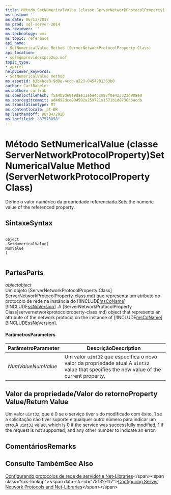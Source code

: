 ```yaml
---
title: Método SetNumericalValue (classe ServerNetworkProtocolProperty) | Microsoft Docs
ms.custom: ''
ms.date: 06/13/2017
ms.prod: sql-server-2014
ms.reviewer: ''
ms.technology: wmi
ms.topic: reference
api_name:
- SetNumericalValue Method (ServerNetworkProtocolProperty Class)
api_location:
- sqlmgmproviderxpsp2up.mof
topic_type:
- apiref
helpviewer_keywords:
- SetNumericalValue method
ms.assetid: b3b4bce8-9d9e-4ccb-a223-0454281353b0
author: CarlRabeler
ms.author: carlrab
ms.openlocfilehash: f5a4b8d6819dae11abe4cc097f0e423c23d909e0
ms.sourcegitcommit: ad4d92dce894592a259721a1571b1d8736abacdb
ms.translationtype: MT
ms.contentlocale: pt-BR
ms.lasthandoff: 08/04/2020
ms.locfileid: "87573858"
---
```

# <a name="setnumericalvalue-method-servernetworkprotocolproperty-class"></a><span data-ttu-id="75132-102">Método SetNumericalValue (classe ServerNetworkProtocolProperty)</span><span class="sxs-lookup"><span data-stu-id="75132-102">SetNumericalValue Method (ServerNetworkProtocolProperty Class)</span></span>
  <span data-ttu-id="75132-103">Define o valor numérico da propriedade referenciada.</span><span class="sxs-lookup"><span data-stu-id="75132-103">Sets the numeric value of the referenced property.</span></span>  
  
## <a name="syntax"></a><span data-ttu-id="75132-104">Sintaxe</span><span class="sxs-lookup"><span data-stu-id="75132-104">Syntax</span></span>  
  
```  
  
object  
.SetNumericalValue(  
NumValue  
)  
  
```  
  
## <a name="parts"></a><span data-ttu-id="75132-105">Partes</span><span class="sxs-lookup"><span data-stu-id="75132-105">Parts</span></span>  
 <span data-ttu-id="75132-106">*object*</span><span class="sxs-lookup"><span data-stu-id="75132-106">*object*</span></span>  
 <span data-ttu-id="75132-107">Um objeto [ServerNetworkProtocolProperty Class] ServerNetworkProtocolProperty-class.md) que representa um atributo do protocolo de rede na instância do [!INCLUDE[msCoName](../../../includes/msconame-md.md)] [!INCLUDE[ssNoVersion](../../../includes/ssnoversion-md.md)] .</span><span class="sxs-lookup"><span data-stu-id="75132-107">A [ServerNetworkProtocolProperty Class]servernetworkprotocolproperty-class.md) object that represents an attribute of the network protocol on the instance of [!INCLUDE[msCoName](../../../includes/msconame-md.md)] [!INCLUDE[ssNoVersion](../../../includes/ssnoversion-md.md)].</span></span>  
  
#### <a name="parameters"></a><span data-ttu-id="75132-108">Parâmetros</span><span class="sxs-lookup"><span data-stu-id="75132-108">Parameters</span></span>  
  
|<span data-ttu-id="75132-109">Parâmetro</span><span class="sxs-lookup"><span data-stu-id="75132-109">Parameter</span></span>|<span data-ttu-id="75132-110">Descrição</span><span class="sxs-lookup"><span data-stu-id="75132-110">Description</span></span>|  
|---------------|-----------------|  
|<span data-ttu-id="75132-111">*NumValue*</span><span class="sxs-lookup"><span data-stu-id="75132-111">*NumValue*</span></span>|<span data-ttu-id="75132-112">Um valor `uint32` que especifica o novo valor da propriedade atual.</span><span class="sxs-lookup"><span data-stu-id="75132-112">A `uint32` value that specifies the new value of the current property.</span></span>|  
  
## <a name="property-valuereturn-value"></a><span data-ttu-id="75132-113">Valor da propriedade/Valor do retorno</span><span class="sxs-lookup"><span data-stu-id="75132-113">Property Value/Return Value</span></span>  
 <span data-ttu-id="75132-114">Um valor `uint32`, que é 0 se o serviço tiver sido modificado com êxito, 1 se a solicitação não tiver suporte e qualquer outro número para indicar um erro.</span><span class="sxs-lookup"><span data-stu-id="75132-114">A `uint32` value, which is 0 if the service was successfully modified, 1 if the request is not supported, and any other number to indicate an error.</span></span>  
  
## <a name="remarks"></a><span data-ttu-id="75132-115">Comentários</span><span class="sxs-lookup"><span data-stu-id="75132-115">Remarks</span></span>  
  
## <a name="see-also"></a><span data-ttu-id="75132-116">Consulte Também</span><span class="sxs-lookup"><span data-stu-id="75132-116">See Also</span></span>  
 <span data-ttu-id="75132-117">[Configurando protocolos de rede de servidor e Net-Libraries](https://msdn.microsoft.com/library/ms177485\(v=sql.100\).aspx)</span><span class="sxs-lookup"><span data-stu-id="75132-117">[Configuring Server Network Protocols and Net-Libraries](https://msdn.microsoft.com/library/ms177485\(v=sql.100\).aspx)</span></span>  
  
  
